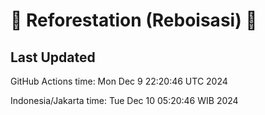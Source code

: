 
# 🌳 Reforestation (Reboisasi) 🌲

## Last Updated

GitHub Actions time: Mon Dec  9 22:20:46 UTC 2024

Indonesia/Jakarta time: Tue Dec 10 05:20:46 WIB 2024
